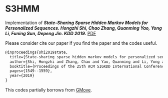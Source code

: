 # S3HMM
Implementation of ***State-Sharing Sparse Hidden Markov Models for Personalized Sequences. Hongzhi Shi, Chao Zhang, Quanming Yao, Yong Li, Funing Sun, Depeng Jin. KDD 2019.***  [PDF](http://www.cse.ust.hk/~qyaoaa/papers/kdd2019hmm.pdf) 

Please consider cite our paper if you find the paper and the codes useful.
```latex
@inproceedings{shi2019state,
  title={State-sharing sparse hidden markov models for personalized sequences},
  author={Shi, Hongzhi and Zhang, Chao and Yao, Quanming and Li, Yong and Sun, Funing and Jin, Depeng},
  booktitle={Proceedings of the 25th ACM SIGKDD International Conference on Knowledge Discovery \& Data Mining},
  pages={1549--1559},
  year={2019}
}
```

This codes partially borrows from [GMove](https://drive.google.com/open?id=0Byrzhr4bOatCakZ1QkltM2oyNWM). 
